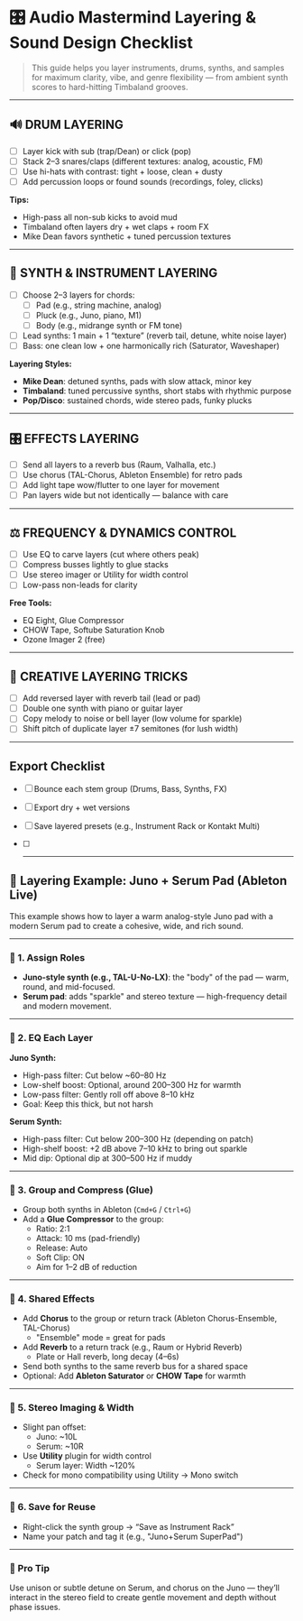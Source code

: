 # 🎛️ Audio Mastermind Layering & Sound Design Checklist

> This guide helps you layer instruments, drums, synths, and samples for maximum clarity, vibe, and genre flexibility — from ambient synth scores to hard-hitting Timbaland grooves.

---

## 🔊 DRUM LAYERING

- [ ] Layer kick with sub (trap/Dean) or click (pop)
- [ ] Stack 2–3 snares/claps (different textures: analog, acoustic, FM)
- [ ] Use hi-hats with contrast: tight + loose, clean + dusty
- [ ] Add percussion loops or found sounds (recordings, foley, clicks)

**Tips:**
- High-pass all non-sub kicks to avoid mud
- Timbaland often layers dry + wet claps + room FX
- Mike Dean favors synthetic + tuned percussion textures

---

## 🎹 SYNTH & INSTRUMENT LAYERING

- [ ] Choose 2–3 layers for chords:
  - [ ] Pad (e.g., string machine, analog)
  - [ ] Pluck (e.g., Juno, piano, M1)
  - [ ] Body (e.g., midrange synth or FM tone)
- [ ] Lead synths: 1 main + 1 “texture” (reverb tail, detune, white noise layer)
- [ ] Bass: one clean low + one harmonically rich (Saturator, Waveshaper)

**Layering Styles:**
- **Mike Dean**: detuned synths, pads with slow attack, minor key
- **Timbaland**: tuned percussive synths, short stabs with rhythmic purpose
- **Pop/Disco**: sustained chords, wide stereo pads, funky plucks

---

## 🎛️ EFFECTS LAYERING

- [ ] Send all layers to a reverb bus (Raum, Valhalla, etc.)
- [ ] Use chorus (TAL-Chorus, Ableton Ensemble) for retro pads
- [ ] Add light tape wow/flutter to one layer for movement
- [ ] Pan layers wide but not identically — balance with care

---

## ⚖️ FREQUENCY & DYNAMICS CONTROL

- [ ] Use EQ to carve layers (cut where others peak)
- [ ] Compress busses lightly to glue stacks
- [ ] Use stereo imager or Utility for width control
- [ ] Low-pass non-leads for clarity

**Free Tools:**
- EQ Eight, Glue Compressor
- CHOW Tape, Softube Saturation Knob
- Ozone Imager 2 (free)

---

## 🧠 CREATIVE LAYERING TRICKS

- [ ] Add reversed layer with reverb tail (lead or pad)
- [ ] Double one synth with piano or guitar layer
- [ ] Copy melody to noise or bell layer (low volume for sparkle)
- [ ] Shift pitch of duplicate layer ±7 semitones (for lush width)

---

## Export Checklist

- [ ] Bounce each stem group (Drums, Bass, Synths, FX)
- [ ] Export dry + wet versions
- [ ] Save layered presets (e.g., Instrument Rack or Kontakt Multi)

- [ ] ---

## 🎹 Layering Example: Juno + Serum Pad (Ableton Live)

This example shows how to layer a warm analog-style Juno pad with a modern Serum pad to create a cohesive, wide, and rich sound.

---

### 🔹 1. Assign Roles

- **Juno-style synth (e.g., TAL-U-No-LX)**: the "body" of the pad — warm, round, and mid-focused.
- **Serum pad**: adds "sparkle" and stereo texture — high-frequency detail and modern movement.

---

### 🔹 2. EQ Each Layer

**Juno Synth:**
- High-pass filter: Cut below ~60–80 Hz
- Low-shelf boost: Optional, around 200–300 Hz for warmth
- Low-pass filter: Gently roll off above 8–10 kHz
- Goal: Keep this thick, but not harsh

**Serum Synth:**
- High-pass filter: Cut below 200–300 Hz (depending on patch)
- High-shelf boost: +2 dB above 7–10 kHz to bring out sparkle
- Mid dip: Optional dip at 300–500 Hz if muddy

---

### 🔹 3. Group and Compress (Glue)

- Group both synths in Ableton (`Cmd+G` / `Ctrl+G`)
- Add a **Glue Compressor** to the group:
  - Ratio: 2:1
  - Attack: 10 ms (pad-friendly)
  - Release: Auto
  - Soft Clip: ON
  - Aim for 1–2 dB of reduction

---

### 🔹 4. Shared Effects

- Add **Chorus** to the group or return track (Ableton Chorus-Ensemble, TAL-Chorus)
  - "Ensemble" mode = great for pads
- Add **Reverb** to a return track (e.g., Raum or Hybrid Reverb)
  - Plate or Hall reverb, long decay (4–6s)
- Send both synths to the same reverb bus for a shared space
- Optional: Add **Ableton Saturator** or **CHOW Tape** for warmth

---

### 🔹 5. Stereo Imaging & Width

- Slight pan offset:
  - Juno: ~10L
  - Serum: ~10R
- Use **Utility** plugin for width control
  - Serum layer: Width ~120%
- Check for mono compatibility using Utility → Mono switch

---

### 🔹 6. Save for Reuse

- Right-click the synth group → “Save as Instrument Rack”
- Name your patch and tag it (e.g., "Juno+Serum SuperPad")

---

### 🧠 Pro Tip

Use unison or subtle detune on Serum, and chorus on the Juno — they’ll interact in the stereo field to create gentle movement and depth without phase issues.


